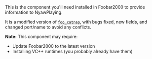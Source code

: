 This is the component you'll need installed in Foobar2000 to provide information to NyawPlaying.

It is a modified version of [`foo_catnap`][1], with bugs fixed, new fields, and changed port/name to avoid any conflicts.

**Note:** This component may require:

* Update Foobar2000 to the latest version
* Installing VC++ runtimes (you probably already have them)

[1]: https://github.com/stengerh/foo_catnap

